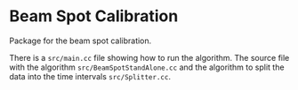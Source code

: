 # Beam Spot Calibration
Package for the beam spot calibration.

There is a `src/main.cc` file showing how to run the algorithm.
The source file with the algorithm `src/BeamSpotStandAlone.cc` and the algorithm to split the data into the time intervals `src/Splitter.cc`.
